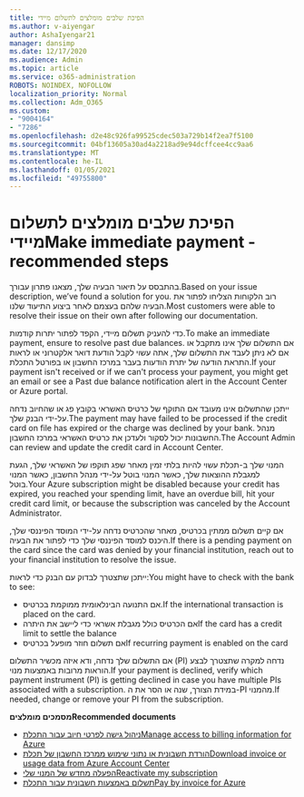 ```yaml
---
title: הפיכת שלבים מומלצים לתשלום מיידי
ms.author: v-aiyengar
author: AshaIyengar21
manager: dansimp
ms.date: 12/17/2020
ms.audience: Admin
ms.topic: article
ms.service: o365-administration
ROBOTS: NOINDEX, NOFOLLOW
localization_priority: Normal
ms.collection: Adm_O365
ms.custom:
- "9004164"
- "7286"
ms.openlocfilehash: d2e48c926fa99525cdec503a729b14f2ea7f5100
ms.sourcegitcommit: 04bf13605a30ad4a2218ad9e94dcffcee4cc9aa6
ms.translationtype: MT
ms.contentlocale: he-IL
ms.lasthandoff: 01/05/2021
ms.locfileid: "49755800"
---
```

# <a name="make-immediate-payment---recommended-steps"></a><span data-ttu-id="6201a-102">הפיכת שלבים מומלצים לתשלום מיידי</span><span class="sxs-lookup"><span data-stu-id="6201a-102">Make immediate payment - recommended steps</span></span>

<span data-ttu-id="6201a-103">בהתבסס על תיאור הבעיה שלך, מצאנו פתרון עבורך.</span><span class="sxs-lookup"><span data-stu-id="6201a-103">Based on your issue description, we’ve found a solution for you.</span></span> <span data-ttu-id="6201a-104">רוב הלקוחות הצליחו לפתור את הבעיה שלהם בעצמם לאחר ביצוע התיעוד שלנו.</span><span class="sxs-lookup"><span data-stu-id="6201a-104">Most customers were able to resolve their issue on their own after following our documentation.</span></span>

<span data-ttu-id="6201a-105">כדי להעניק תשלום מיידי, הקפד לפתור יתרות קודמות.</span><span class="sxs-lookup"><span data-stu-id="6201a-105">To make an immediate payment, ensure to resolve past due balances.</span></span> <span data-ttu-id="6201a-106">אם התשלום שלך אינו מתקבל או אם לא ניתן לעבד את התשלום שלך, אתה עשוי לקבל הודעת דואר אלקטרוני או לראות התראת הודעה של יתרת הודעות בעבר במרכז החשבון או בפורטל התכלת.</span><span class="sxs-lookup"><span data-stu-id="6201a-106">If your payment isn't received or if we can't process your payment, you might get an email or see a Past due balance notification alert in the Account Center or Azure portal.</span></span> 

<span data-ttu-id="6201a-107">ייתכן שהתשלום אינו מעובד אם התוקף של כרטיס האשראי בקובץ פג או שהחיוב נדחה על-ידי הבנק שלך.</span><span class="sxs-lookup"><span data-stu-id="6201a-107">The payment may have failed to be processed if the credit card on file has expired or the charge was declined by your bank.</span></span> <span data-ttu-id="6201a-108">מנהל החשבונות יכול לסקור ולעדכן את כרטיס האשראי במרכז החשבון.</span><span class="sxs-lookup"><span data-stu-id="6201a-108">The Account Admin can review and update the credit card in Account Center.</span></span> 

<span data-ttu-id="6201a-109">המנוי שלך ב-תכלת עשוי להיות בלתי זמין מאחר שפג תוקפו של האשראי שלך, הגעת למגבלת ההוצאות שלך, כאשר המנוי בוטל על-ידי מנהל החשבון, כאשר המנוי בוטל.</span><span class="sxs-lookup"><span data-stu-id="6201a-109">Your Azure subscription might be disabled because your credit has expired, you reached your spending limit, have an overdue bill, hit your credit card limit, or because the subscription was canceled by the Account Administrator.</span></span>  

<span data-ttu-id="6201a-110">אם קיים תשלום ממתין בכרטיס, מאחר שהכרטיס נדחה על-ידי המוסד הפיננסי שלך, היכנס למוסד הפיננסי שלך כדי לפתור את הבעיה.</span><span class="sxs-lookup"><span data-stu-id="6201a-110">If there is a pending payment on the card since the card was denied by your financial institution, reach out to your financial institution to resolve the issue.</span></span>  

<span data-ttu-id="6201a-111">ייתכן שתצטרך לבדוק עם הבנק כדי לראות:</span><span class="sxs-lookup"><span data-stu-id="6201a-111">You might have to check with the bank to see:</span></span>

- <span data-ttu-id="6201a-112">אם התנועה הבינלאומית ממוקמת בכרטיס.</span><span class="sxs-lookup"><span data-stu-id="6201a-112">If the international transaction is placed on the card.</span></span> 
- <span data-ttu-id="6201a-113">אם הכרטיס כולל מגבלת אשראי כדי ליישב את היתרה</span><span class="sxs-lookup"><span data-stu-id="6201a-113">If the card has a credit limit to settle the balance</span></span> 
- <span data-ttu-id="6201a-114">אם תשלום חוזר מופעל בכרטיס</span><span class="sxs-lookup"><span data-stu-id="6201a-114">If recurring payment is enabled on the card</span></span> 

<span data-ttu-id="6201a-115">אם התשלום שלך נדחה, ודא איזה מכשיר התשלום (PI) נדחה למקרה שתצטרך לבצע הוראות מרובות באמצעות מנוי.</span><span class="sxs-lookup"><span data-stu-id="6201a-115">If your payment is declined, verify which payment instrument (PI) is getting declined in case you have multiple PIs associated with a subscription.</span></span> <span data-ttu-id="6201a-116">במידת הצורך, שנה או הסר את ה-PI מהמנוי.</span><span class="sxs-lookup"><span data-stu-id="6201a-116">If needed, change or remove your PI from the subscription.</span></span> 

<span data-ttu-id="6201a-117">**מסמכים מומלצים**</span><span class="sxs-lookup"><span data-stu-id="6201a-117">**Recommended documents**</span></span> 

- [<span data-ttu-id="6201a-118">ניהול גישה לפרטי חיוב עבור התכלת</span><span class="sxs-lookup"><span data-stu-id="6201a-118">Manage access to billing information for Azure</span></span>](https://docs.microsoft.com/azure/billing/billing-manage-access?WT.mc_id=Portal-Microsoft_Azure_Support)
- [<span data-ttu-id="6201a-119">הורדת חשבונית או נתוני שימוש ממרכז החשבון של תכלת</span><span class="sxs-lookup"><span data-stu-id="6201a-119">Download invoice or usage data from Azure Account Center</span></span>](https://docs.microsoft.com/azure/billing/billing-download-azure-invoice-daily-usage-date?WT.mc_id=Portal-Microsoft_Azure_Support)
- [<span data-ttu-id="6201a-120">הפעלה מחדש של המנוי שלי</span><span class="sxs-lookup"><span data-stu-id="6201a-120">Reactivate my subscription</span></span>](https://docs.microsoft.com/azure/billing/billing-subscription-become-disable?WT.mc_id=Portal-Microsoft_Azure_Support)
- [<span data-ttu-id="6201a-121">תשלום באמצעות חשבונית עבור התכלת</span><span class="sxs-lookup"><span data-stu-id="6201a-121">Pay by invoice for Azure</span></span>](https://docs.microsoft.com/azure/cost-management-billing/manage/pay-by-invoice) 